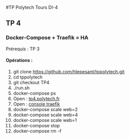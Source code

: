 #TP Polytech Tours DI-4


## TP 4

### Docker-Compose + Traefik = HA

Prérequis : TP 3

#### Opérations :

1. git clone https://github.com/hlepesant/tppolytech.git
1. cd tppolytech
1. git checkout TP4
1. ./run.sh
1. docker-compose ps
1. Open : <a href="http://tp4.polytech.fr:8080/" target="_blank">tp4.polytech.fr</a>
1. Open : <a href="http://tp4.polytech.fr:8090/" target="_blank">console traefik</a>
1. docker-compose scale web=2
1. docker-compose scale web=4
1. docker-compose scale web=1
1. docker-compose stop
1. docker-compose rm -f

